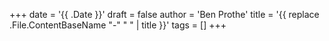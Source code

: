 +++
date = '{{ .Date }}'
draft = false
author = 'Ben Prothe'
title = '{{ replace .File.ContentBaseName "-" " " | title }}'
tags = []
+++
